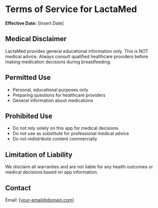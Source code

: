 # Terms of Service for LactaMed

**Effective Date:** [Insert Date]

## Medical Disclaimer
LactaMed provides general educational information only. This is NOT medical advice. Always consult qualified healthcare providers before making medication decisions during breastfeeding.

## Permitted Use
- Personal, educational purposes only
- Preparing questions for healthcare providers
- General information about medications

## Prohibited Use
- Do not rely solely on this app for medical decisions
- Do not use as substitute for professional medical advice
- Do not redistribute content commercially

## Limitation of Liability
We disclaim all warranties and are not liable for any health outcomes or medical decisions based on app information.

## Contact
Email: [your-email@domain.com]
